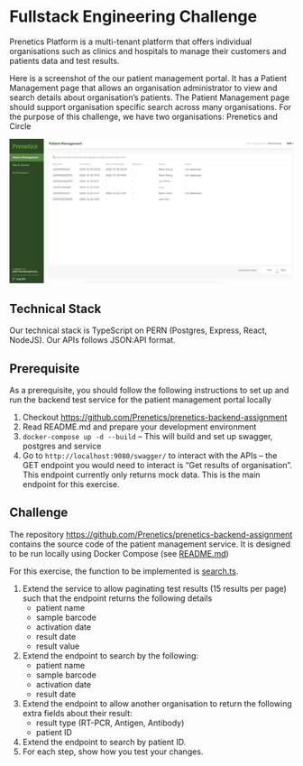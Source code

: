 # Fullstack Engineering Challenge

Prenetics Platform is a multi-tenant platform that offers individual organisations such as clinics and hospitals to manage their customers and patients data and test results. 

Here is a screenshot of the our patient management portal. It has a Patient Management page that allows an organisation administrator to view and search details about organisation’s patients. The Patient Management page should support organisation specific search across many organisations. For the purpose of this challenge, we have two organisations: Prenetics and Circle

![Patient management portal](portal.png "Patient management portal")

## Technical Stack
Our technical stack is TypeScript on PERN (Postgres, Express, React, NodeJS). Our APIs follows JSON:API format.

## Prerequisite
As a prerequisite, you should follow the following instructions to set up and run the backend test service for the patient management portal locally

1. Checkout https://github.com/Prenetics/prenetics-backend-assignment
2. Read README.md and prepare your development environment 
3. `docker-compose up -d --build` – This will build and set up swagger, postgres and service
4. Go to `http://localhost:9080/swagger/` to interact with the APIs – the GET endpoint you would need to interact is “Get results of organisation”. This endpoint currently only returns mock data. This is the main endpoint for this exercise.

## Challenge
The repository https://github.com/Prenetics/prenetics-backend-assignment contains the source code of the patient management service. It is designed to be run locally using Docker Compose (see [README.md](https://github.com/Prenetics/prenetics-backend-assignment/blob/main/README.md))

For this exercise, the function to be implemented is [search.ts](https://github.com/Prenetics/prenetics-backend-assignment/blob/main/src/component/search.ts). 

1. Extend the service to allow paginating test results (15 results per page) such that the endpoint returns the following details
    * patient name
    * sample barcode
    * activation date
    * result date
    * result value
2. Extend the endpoint to search by the following:
    * patient name
    * sample barcode
    * activation date
    * result date
3. Extend the endpoint to allow another organisation to return the following extra fields about their result:
    * result type (RT-PCR, Antigen, Antibody)
    * patient ID
4. Extend the endpoint to search by patient ID.
5. For each step, show how you test your changes.